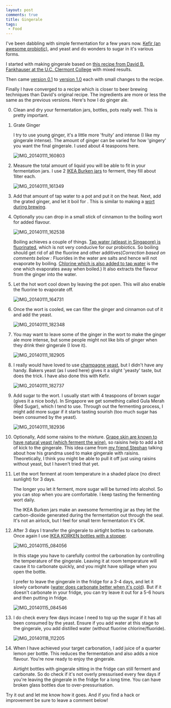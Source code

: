 ```yaml
---
layout: post
comments: true
title: Gingerale
tags:
 - Food
---
```


I've been dabbling with simple fermentation for a few years now. [Kefir (an awesome probiotic)][0], and yeast and do wonders to sugar in it's various forms.

I started with making gingerale based on [this recipe from David B. Fankhauser at the U.C. Clermont College][1] with mixed results.

Then came [version 0.1][2] to [version 1.0][3] each with small changes to the recipe.

Finally I have converged to a recipe which is closer to beer brewing techniques than David's original recipe. The ingredients are more or less the same as the previous versions.  Here's how I do ginger ale.

0. Clean and dry your fermentation jars, bottles, pots really well. This is pretty important.

1. Grate Ginger

	I try to use young ginger, it's a little more 'fruity' and intense (I like my gingerale intense).  The amount of ginger can be varied for how 'gingery' you want the final gingerale. I used about 4 teaspoons here.

	![IMG_20140111_160803](images/2014/01/IMG_20140111_160803.jpg)

3. Measure the total amount of liquid you will be able to fit in your fermentation jars. I use 2 [IKEA Burken jars][4] to ferment, they fill about 1liter each.

	![IMG_20140111_161349](images/2014/01/IMG_20140111_161349.jpg)

4. Add that amount of tap water to a pot and put it on the heat. Next, add the grated ginger, and let it boil for . This is similar to making a [wort during brewing][5].

5. Optionally you can drop in a small stick of cinnamon to the boiling wort for added flavour.

	![IMG_20140111_162538](images/2014/01/IMG_20140111_162538.jpg)

	Boiling achieves a couple of things. [Tap water (atleast in Singapore) is fluorinated][6], which is not very conducive for our probiotics. So boiling should get rid of all the fluorine and other additives(_Correction based on comments below :_ Fluorides in the water are salts and hence will not evaporate by boiling. [Chlorine which is also added to tap water][7] is the one which evaporates away when boiled.) It also extracts the flavour from the ginger into the water.

6. Let the hot wort cool down by leaving the pot open. This will also enable the fluorine to evaporate off.

	![IMG_20140111_164731](images/2014/01/IMG_20140111_164731.jpg)

7. Once the wort is cooled, we can filter the ginger and cinnamon out of it and add the yeast.

	![IMG_20140111_182348](images/2014/01/IMG_20140111_182348.jpg)

8. You may want to leave some of the ginger in the wort to make the ginger ale more intense, but some people might not like bits of ginger when they drink their gingerale (I love it).

	![IMG_20140111_182905](images/2014/01/IMG_20140111_182905.jpg)

9. I really would have loved to use [champagne yeast][8], but I didn't have any handy. Bakers yeast (as I used here) gives it a slight 'yeasty' taste, but does the trick. I have also done this with Kefir.

	![IMG_20140111_182737](images/2014/01/IMG_20140111_182737.jpg)

10. Add sugar to the wort. I usually start with 4 teaspoons of brown sugar (gives it a nice body). In Singapore we get something called Gula Merah (Red Sugar), which I tend to use. Through out the fermenting process, I might add more sugar if it starts tasting sourish (too much sugar has been consumed by the yeast).

	![IMG_20140111_182936](images/2014/01/IMG_20140111_182936.jpg)

11. Optionally, Add some raisins to the mixture. [Grape skin are known to have natural yeast (which ferment the wine)][9], so raisins help to add a bit of kick to the gingerale. This idea came from [my friend Stephan][10] talking about how his grandma used to make gingerale with raisins. Theoretically, I think you might be able to pull it off just using raisins without yeast, but I haven't tried that yet.

12. Let the wort ferment at room temperature in a shaded place (no direct sunlight) for 3 days.

	The longer you let it ferment, more sugar will be turned into alcohol. So you can stop when you are comfortable. I keep tasting the fermenting wort daily.

	The IKEA Burken jars make an awesome fermenting jar as they let the carbon-dioxide generated during the fermentation out through the seal. It's not an airlock, but I feel for small term fermentation it's OK.

13. After 3 days I transfer the gingerale to airtight bottles to carbonate. Once again I use [IKEA KORKEN bottles with a stopper][11].

	![IMG_20140115_084056](images/2014/01/IMG_20140115_084056.jpg)

	In this stage you have to carefully control the carbonation by controlling the temperature of the gingerale. Leaving it at room temperature will cause it to carbonate quickly, and you might have spillage when you open the bottle.

	I prefer to leave the gingerale in the fridge for a 3-4 days, and let it slowly carbonate ([water does carbonate better when it's cold][12]). But if it doesn't carbonate in your fridge, you can try leave it out for a 5-6 hours and then putting in fridge.

	![IMG_20140115_084546](images/2014/01/IMG_20140115_084546.jpg)

14. I do check every few days incase I need to top up the sugar if it has all been consumed by the yeast. Ensure if you add water at this stage to the gingerale, you add distilled water (without fluorine chlorine/fluoride).

	![IMG_20140118_112205](images/2014/01/IMG_20140118_112205.jpg)

15. When I have achieved your target carbonation, I add juice of a quarter lemon per bottle. This reduces the fermentation and also adds a nice flavour. You're now ready to enjoy the gingerale.

	Airtight bottles with gingerale sitting in the fridge can still  ferment and carbonate. So do check if it's not overly pressurised every few days if you're leaving the gingerale in the fridge for a long time. You can have broken glass bottles due to over-pressurisation.


Try it out and let me know how it goes. And if you find a hack or improvement be sure to leave a comment below!


[0]: http://en.wikipedia.org/wiki/Kefir
[1]: http://biology.clc.uc.edu/fankhauser/cheese/ginger_ale_ag0.htm
[2]: http://kitchenhacks.tumblr.com/day/2012/12/23
[3]: http://kitchenhacks.tumblr.com/day/2013/10/12
[4]: http://www.ikea.com/sg/en/catalog/products/40179816/
[5]: http://en.wikipedia.org/wiki/Wort
[6]: http://en.wikipedia.org/wiki/Fluoridation_by_country
[7]: http://www.pub.gov.sg/general/watersupply/Pages/WaterTreatment.aspx
[8]: http://www.amazon.com/Champagne-Yeast-10-Packs-Dried/dp/B00434CB74
[9]: http://en.wikipedia.org/wiki/Yeast_in_winemaking
[10]: http://blog.werkswinkel.net/
[11]: http://www.ikea.com/sg/en/catalog/products/00213558/
[12]: http://chemwiki.ucdavis.edu/Physical_Chemistry/Physical_Properties_of_Matter/Solutions/Solubilty/Solubility_and_Factors_Affecting_Solubility
